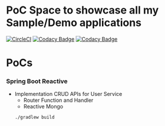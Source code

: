 # PoC Space to showcase all my Sample/Demo applications

[![CircleCI](https://circleci.com/gh/pradyb/poc-space/tree/master.svg?style=svg)](https://circleci.com/gh/pradyb/poc-space/tree/master)
[![Codacy Badge](https://api.codacy.com/project/badge/Grade/4b8bdfb38f2b4c3087c2076429e09885)](https://www.codacy.com/app/pradyb/poc-space?utm_source=github.com&amp;utm_medium=referral&amp;utm_content=pradyb/poc-space&amp;utm_campaign=Badge_Grade)
[![Codacy Badge](https://api.codacy.com/project/badge/Coverage/4b8bdfb38f2b4c3087c2076429e09885)](https://www.codacy.com/app/pradyb/poc-space?utm_source=github.com&utm_medium=referral&utm_content=pradyb/poc-space&utm_campaign=Badge_Coverage)

# PoCs

### Spring Boot Reactive 
* Implementation CRUD APIs for User Service 
     * Router Function and Handler 
     * Reactive Mongo 
    ```sh
    ./gradlew build
    ```